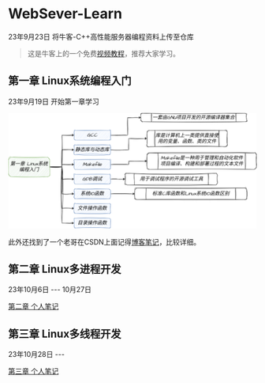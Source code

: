 # WebSever-Learn
23年9月23日 将牛客-C++高性能服务器编程资料上传至仓库

> 这是牛客上的一个免费[视频教程](https://www.nowcoder.com/study/live/504)，推荐大家学习。

## 第一章 Linux系统编程入门

23年9月19日 开始第一章学习

![第一章总结](Images/%E7%AC%AC%E4%B8%80%E7%AB%A0.drawio.png)


此外还找到了一个老哥在CSDN上面记得[博客笔记](https://blog.csdn.net/qq_53099212/article/details/132452987?spm=1001.2014.3001.5502)，比较详细。


## 第二章 Linux多进程开发

23年10月6日 --- 10月27日

[第二章 个人笔记](https://bigbobro.notion.site/8c264171d8084df799ad36ad4cb442de?pvs=4)

## 第三章 Linux多线程开发

23年10月28日 --- 

[第三章 个人笔记](https://bigbobro.notion.site/Linux-f697a23750c4470eaabfcd155ecf8156?pvs=4)